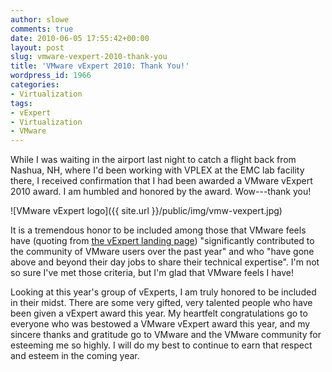 ```yaml
---
author: slowe
comments: true
date: 2010-06-05 17:55:42+00:00
layout: post
slug: vmware-vexpert-2010-thank-you
title: 'VMware vExpert 2010: Thank You!'
wordpress_id: 1966
categories:
- Virtualization
tags:
- vExpert
- Virtualization
- VMware
---
```


While I was waiting in the airport last night to catch a flight back from Nashua, NH, where I'd been working with VPLEX at the EMC lab facility there, I received confirmation that I had been awarded a VMware vExpert 2010 award. I am humbled and honored by the award. Wow---thank you!

![VMware vExpert logo]({{ site.url }}/public/img/vmw-vexpert.jpg)

It is a tremendous honor to be included among those that VMware feels have (quoting from [the vExpert landing page](http://www.vmware.com/communities/vexpert/)) "significantly contributed to the community of VMware users over the past year" and who "have gone above and beyond their day jobs to share their technical expertise". I'm not so sure I've met those criteria, but I'm glad that VMware feels I have!

Looking at this year's group of vExperts, I am truly honored to be included in their midst. There are some very gifted, very talented people who have been given a vExpert award this year. My heartfelt congratulations go to everyone who was bestowed a VMware vExpert award this year, and my sincere thanks and gratitude go to VMware and the VMware community for esteeming me so highly. I will do my best to continue to earn that respect and esteem in the coming year.

